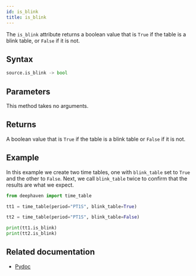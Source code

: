 ```yaml
---
id: is_blink
title: is_blink
---
```


The `is_blink` attribute returns a boolean value that is `True` if the table is a blink table, or `False` if it is not.

## Syntax

```python syntax
source.is_blink -> bool
```

## Parameters

This method takes no arguments.

## Returns

A boolean value that is `True` if the table is a blink table or `False` if it is not.

## Example

In this example we create two time tables, one with `blink_table` set to `True` and the other to `False`. Next, we call `blink_table` twice to confirm that the results are what we expect.

```python order=null
from deephaven import time_table

tt1 = time_table(period="PT1S", blink_table=True)

tt2 = time_table(period="PT1S", blink_table=False)

print(tt1.is_blink)
print(tt2.is_blink)
```

## Related documentation

- [Pydoc](https://deephaven.io/core/pydoc/code/deephaven.table.html#deephaven.table.Table.is_blink)
